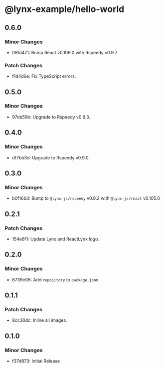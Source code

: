 # @lynx-example/hello-world

## 0.6.0

### Minor Changes

- 09fd471: Bump React v0.109.0 with Rspeedy v0.9.7

### Patch Changes

- f1d4d6e: Fix TypeScript errors.

## 0.5.0

### Minor Changes

- 97de59b: Upgrade to Rspeedy v0.9.3.

## 0.4.0

### Minor Changes

- df7bb3d: Upgrade to Rspeedy v0.9.0.

## 0.3.0

### Minor Changes

- b0f16b3: Bump to `@lynx-js/rspeedy` v0.8.2 with `@lynx-js/react` v0.105.0

## 0.2.1

### Patch Changes

- 154e6f1: Update Lynx and ReactLynx logo.

## 0.2.0

### Minor Changes

- 6739e06: Add `repository` to `package.json`.

## 0.1.1

### Patch Changes

- 8cc30dc: Inline all images.

## 0.1.0

### Minor Changes

- f37d873: Initial Release
